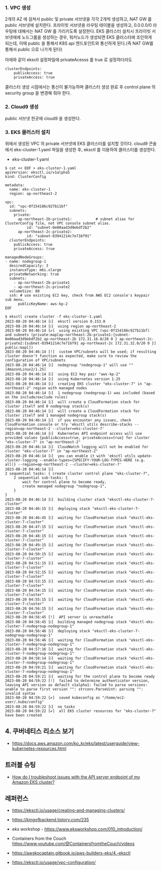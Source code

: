 ### 1. VPC 생성 ###

2개의 AZ 에 걸쳐서 public 및 private 서브넷을 각각 2개씩 생성하고, NAT GW 를 public 서브넷에 설치한다. 
프라이빗 서브넷용 라우팅 테이블을 생성하고, 0.0.0.0/0 라우팅에 대해서는 NAT GW 를 가리키도록 설정한다. 
EKS 클러스터 설치시 프라이빗 서브넷에에 노드그룹을 생성하는 경우, 워커노드가 생성되면 EKS 클러스터에 조인하게 되는데,
이때 public 을 통해서 K8S api 엔드포인트와 통신하게 된다.(즉 NAT GW를 통해서 public 으로 나가게 된다)  

아래와 같이 eksctl 설정파일에 privateAcesss 를 true 로 설정하더라도 
```
clusterEndpoints:
    publicAccess: true
    privateAccess: true         
```
클러스터 생성 시점에서는 통신이 불가능하며 클러스터 생성 완료 후 control plane 의 security group 을 변경해 줘야 한다. 

### 2. Cloud9 생성 ###

public 서브넷 한곳에 cloud9 을 생성한다.


### 3. EKS 클러스터 설치 ###

위에서 생성된 VPC 의 private 서브넷에 EKS 클러스터를 설치할 것이다.
cloud9 콘솔에서 eks-cluster-1.yaml 파일을 생성한 후, eksctl 를 이용하여 클러스터를 생성한다. 

* eks-cluster-1.yaml   
```
$ cat << EOF > eks-cluster-1.yaml
apiVersion: eksctl.io/v1alpha5
kind: ClusterConfig

metadata:
  name: eks-cluster-1
  region: ap-northeast-2

vpc:
  id: "vpc-0f154186c927b11bf"
  subnets:
    private:
      ap-northeast-2b-private1:           # subnet alias for ClusterConfig file, not VPC console subnet alias.
          id: "subnet-0e00aad3d9ebdf2b2"
      ap-northeast-2c-private2:
          id: "subnet-03941214c7e716f91"
  clusterEndpoints:
    publicAccess: true
    privateAccess: true                   

managedNodeGroups:
- name: nodegroup-1
  desiredCapacity: 3
  instanceType: m6i.xlarge
  privateNetworking: true
  subnets:
    - ap-northeast-2b-private1
    - ap-northeast-2c-private2
  volumeSize: 80
  ssh: # use existing EC2 key, check from AWS EC2 console's keypair sub menu.
      publicKeyName: aws-kp-2
EOF
```

```
$ eksctl create cluster -f eks-cluster-1.yaml
2023-08-20 04:46:14 [ℹ]  eksctl version 0.153.0
2023-08-20 04:46:14 [ℹ]  using region ap-northeast-2
2023-08-20 04:46:14 [✔]  using existing VPC (vpc-0f154186c927b11bf) and subnets (private:map[ap-northeast-2b-private1:{subnet-0e00aad3d9ebdf2b2 ap-northeast-2b 172.31.16.0/20 0 } ap-northeast-2c-private2:{subnet-03941214c7e716f91 ap-northeast-2c 172.31.32.0/20 0 }] public:map[])
2023-08-20 04:46:14 [!]  custom VPC/subnets will be used; if resulting cluster doesn't function as expected, make sure to review the configuration of VPC/subnets
2023-08-20 04:46:14 [ℹ]  nodegroup "nodegroup-1" will use "" [AmazonLinux2/1.25]
2023-08-20 04:46:14 [ℹ]  using EC2 key pair "aws-kp-2"
2023-08-20 04:46:14 [ℹ]  using Kubernetes version 1.25
2023-08-20 04:46:14 [ℹ]  creating EKS cluster "eks-cluster-7" in "ap-northeast-2" region with managed nodes
2023-08-20 04:46:14 [ℹ]  1 nodegroup (nodegroup-1) was included (based on the include/exclude rules)
2023-08-20 04:46:14 [ℹ]  will create a CloudFormation stack for cluster itself and 0 nodegroup stack(s)
2023-08-20 04:46:14 [ℹ]  will create a CloudFormation stack for cluster itself and 1 managed nodegroup stack(s)
2023-08-20 04:46:14 [ℹ]  if you encounter any issues, check CloudFormation console or try 'eksctl utils describe-stacks --region=ap-northeast-2 --cluster=eks-cluster-7'
2023-08-20 04:46:14 [ℹ]  Kubernetes API endpoint access will use provided values {publicAccess=true, privateAccess=true} for cluster "eks-cluster-7" in "ap-northeast-2"
2023-08-20 04:46:14 [ℹ]  CloudWatch logging will not be enabled for cluster "eks-cluster-7" in "ap-northeast-2"
2023-08-20 04:46:14 [ℹ]  you can enable it with 'eksctl utils update-cluster-logging --enable-types={SPECIFY-YOUR-LOG-TYPES-HERE (e.g. all)} --region=ap-northeast-2 --cluster=eks-cluster-7'
2023-08-20 04:46:14 [ℹ]  
2 sequential tasks: { create cluster control plane "eks-cluster-7", 
    2 sequential sub-tasks: { 
        wait for control plane to become ready,
        create managed nodegroup "nodegroup-1",
    } 
}
2023-08-20 04:46:14 [ℹ]  building cluster stack "eksctl-eks-cluster-7-cluster"
2023-08-20 04:46:15 [ℹ]  deploying stack "eksctl-eks-cluster-7-cluster"
2023-08-20 04:46:45 [ℹ]  waiting for CloudFormation stack "eksctl-eks-cluster-7-cluster"
2023-08-20 04:47:15 [ℹ]  waiting for CloudFormation stack "eksctl-eks-cluster-7-cluster"
2023-08-20 04:48:15 [ℹ]  waiting for CloudFormation stack "eksctl-eks-cluster-7-cluster"
2023-08-20 04:49:15 [ℹ]  waiting for CloudFormation stack "eksctl-eks-cluster-7-cluster"
2023-08-20 04:50:15 [ℹ]  waiting for CloudFormation stack "eksctl-eks-cluster-7-cluster"
2023-08-20 04:51:15 [ℹ]  waiting for CloudFormation stack "eksctl-eks-cluster-7-cluster"
2023-08-20 04:52:15 [ℹ]  waiting for CloudFormation stack "eksctl-eks-cluster-7-cluster"
2023-08-20 04:53:15 [ℹ]  waiting for CloudFormation stack "eksctl-eks-cluster-7-cluster"
2023-08-20 04:54:15 [ℹ]  waiting for CloudFormation stack "eksctl-eks-cluster-7-cluster"
2023-08-20 04:55:15 [ℹ]  waiting for CloudFormation stack "eksctl-eks-cluster-7-cluster"
2023-08-20 04:56:15 [ℹ]  waiting for CloudFormation stack "eksctl-eks-cluster-7-cluster"
2023-08-20 04:56:45 [!]  API server is unreachable
2023-08-20 04:56:45 [ℹ]  building managed nodegroup stack "eksctl-eks-cluster-7-nodegroup-nodegroup-1"
2023-08-20 04:56:46 [ℹ]  deploying stack "eksctl-eks-cluster-7-nodegroup-nodegroup-1"
2023-08-20 04:56:46 [ℹ]  waiting for CloudFormation stack "eksctl-eks-cluster-7-nodegroup-nodegroup-1"
2023-08-20 04:57:16 [ℹ]  waiting for CloudFormation stack "eksctl-eks-cluster-7-nodegroup-nodegroup-1"
2023-08-20 04:58:14 [ℹ]  waiting for CloudFormation stack "eksctl-eks-cluster-7-nodegroup-nodegroup-1"
2023-08-20 04:59:21 [ℹ]  waiting for CloudFormation stack "eksctl-eks-cluster-7-nodegroup-nodegroup-1"
2023-08-20 04:59:21 [ℹ]  waiting for the control plane to become ready
2023-08-20 04:59:22 [!]  failed to determine authenticator version, leaving API version as default v1alpha1: failed to parse versions: unable to parse first version "": strconv.ParseUint: parsing "": invalid syntax
2023-08-20 04:59:22 [✔]  saved kubeconfig as "/home/ec2-user/.kube/config"
2023-08-20 04:59:22 [ℹ]  no tasks
2023-08-20 04:59:22 [✔]  all EKS cluster resources for "eks-cluster-7" have been created
```

## 4. 쿠버네티스 리소스 보기 ##
* https://docs.aws.amazon.com/ko_kr/eks/latest/userguide/view-kubernetes-resources.html

## 트러블 슈팅 ##

* [How do I troubleshoot issues with the API server endpoint of my Amazon EKS cluster?](https://repost.aws/knowledge-center/eks-api-server-endpoint-failed)




## 레퍼런스 ##

* https://eksctl.io/usage/creating-and-managing-clusters/

* https://kingofbackend.tistory.com/235

* eks workshop - https://www.eksworkshop.com/010_introduction/

* Containers from the Couch  
  https://www.youtube.com/@ContainersfromtheCouch/videos

* https://awskocaptain.gitbook.io/aws-builders-eks/4.-eksctl 

* https://eksctl.io/usage/vpc-configuration/
